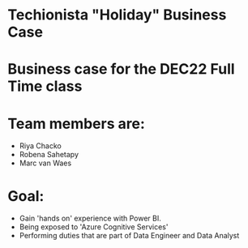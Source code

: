 # Techionista "Holiday" Business Case

# Business case for the DEC22 Full Time class

# Team members are:

- Riya Chacko
- Robena Sahetapy
- Marc van Waes

# Goal:
- Gain 'hands on' experience with Power BI.
- Being exposed to 'Azure Cognitive Services'
- Performing duties that are part of Data Engineer and Data Analyst
